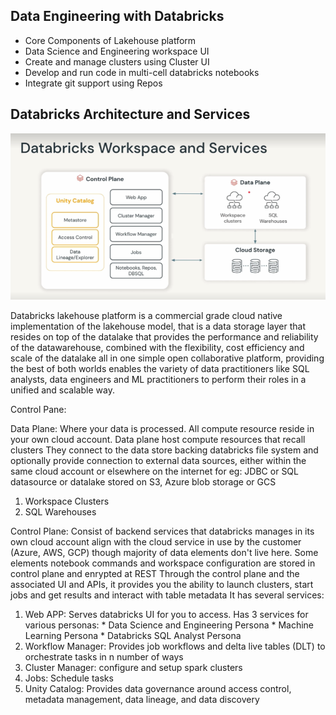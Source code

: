## Data Engineering with Databricks
- Core Components of Lakehouse platform
- Data Science and Engineering workspace UI
- Create and manage clusters using Cluster UI
- Develop and run code in multi-cell databricks notebooks
- Integrate git support using Repos

## Databricks Architecture and Services
![Architecture](https://github.com/ShauryaRawat10/Data-Engineering/blob/8f9b9d44c8e97473f7c9768f76d74442176b8634/Databricks/Learn/Storage/WorkdpaceAndServices.png)

Databricks lakehouse platform is a commercial grade cloud native implementation of the lakehouse model, that is a data storage layer that resides on top of the datalake 
that provides the performance and reliability of the datawarehouse, combined with the flexibility, cost efficiency and scale of the datalake all in one simple open
collaborative platform, providing the best of both worlds enables the variety of data practitioners like SQL analysts, data engineers and ML practitioners to perform their
roles in a unified and scalable way. 

Control Pane:


Data Plane:
Where your data is processed. All compute resource reside in your own cloud account. Data plane host compute resources that recall clusters
They connect to the data store backing databricks file system and optionally provide connection to external data sources, either within the same cloud account or elsewhere
on the internet for eg: JDBC or SQL datasource or datalake stored on S3, Azure blob storage or GCS
1. Workspace Clusters
2. SQL Warehouses

Control Plane:
Consist of backend services that databricks manages in its own cloud account align with the cloud service in use by the customer (Azure, AWS, GCP)
though majority of data elements don't live here. Some elements notebook commands and workspace configuration are stored in control plane and enrypted at REST
Through the control plane and the associated UI and APIs, it provides you the ability to launch clusters, start jobs and get results and interact with table metadata
It has several services:
1. Web APP: Serves databricks UI for you to access. Has 3 services for various personas:
         * Data Science and Engineering Persona 
         * Machine Learning Persona
         * Databricks SQL Analyst Persona
2. Workflow Manager: Provides job workflows and delta live tables (DLT) to orchestrate tasks in n number of ways
3. Cluster Manager: configure and setup spark clusters
4. Jobs: Schedule tasks
5. Unity Catalog: Provides data governance around access control, metadata management, data lineage, and data discovery














